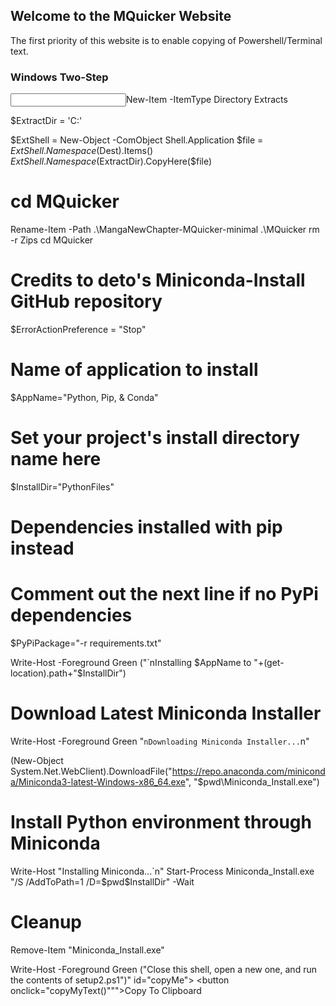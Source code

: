 ## Welcome to the MQuicker Website
The first priority of this website is to enable copying of Powershell/Terminal text.

### Windows Two-Step
<div>
     <input type="text" value="""cd c:\
$url = 'https://github.com/JacobK233811/MangaNewChapter/archive/MQuicker-minimal.zip'
New-Item -ItemType Directory Zips
$Dest = 'C:\Zips\MQ.zip'
$web = New-Object -TypeName System.Net.WebClient
$web.DownloadFile($url, $Dest)

# New-Item -ItemType Directory Extracts
$ExtractDir = 'C:\'

$ExtShell = New-Object -ComObject Shell.Application
$file = $ExtShell.Namespace($Dest).Items()
$ExtShell.Namespace($ExtractDir).CopyHere($file)
# cd MQuicker
Rename-Item -Path .\MangaNewChapter-MQuicker-minimal .\MQuicker
rm -r Zips
cd MQuicker

# Credits to deto's Miniconda-Install GitHub repository
$ErrorActionPreference = "Stop"

# Name of application to install
$AppName="Python, Pip, & Conda"

# Set your project's install directory name here
$InstallDir="PythonFiles"

# Dependencies installed with pip instead
# Comment out the next line if no PyPi dependencies
$PyPiPackage="-r requirements.txt"

Write-Host -Foreground Green ("`nInstalling $AppName to "+(get-location).path+"\$InstallDir")


# Download Latest Miniconda Installer
Write-Host -Foreground Green "`nDownloading Miniconda Installer...`n"

(New-Object System.Net.WebClient).DownloadFile("https://repo.anaconda.com/miniconda/Miniconda3-latest-Windows-x86_64.exe", "$pwd\Miniconda_Install.exe")

# Install Python environment through Miniconda
Write-Host "Installing Miniconda...`n"
Start-Process Miniconda_Install.exe "/S /AddToPath=1 /D=$pwd\$InstallDir" -Wait

# Cleanup
Remove-Item "Miniconda_Install.exe"

Write-Host -Foreground Green ("Close this shell, open a new one, and run the contents of setup2.ps1")" id="copyMe">
     <button onclick="copyMyText()""">Copy To Clipboard</button>
</div>
<script>
function copyMyText() {
     //select the element with the id "copyMe", must be a text box
     var textToCopy = document.getElementById("copyMe");
     //select the text in the text box
     textToCopy.select();
     //copy the text to the clipboard
     document.execCommand("copy");
}
</script>
